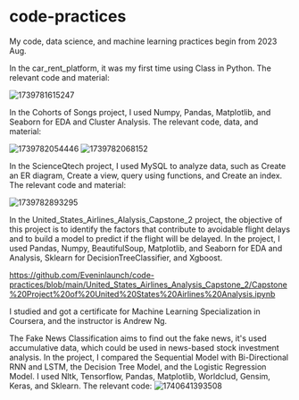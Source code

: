 # code-practices
My code, data science, and machine learning practices begin from 2023 Aug.

In the car_rent_platform, it was my first time using Class in Python.
  The relevant code and material:
  
  ![1739781615247](https://github.com/user-attachments/assets/55fd67c4-1e42-4ff0-a670-30ab29b0c862)

In the Cohorts of Songs project, I used Numpy, Pandas, Matplotlib, and Seaborn for EDA and Cluster Analysis.
  The relevant code, data, and material:
  
  ![1739782054446](https://github.com/user-attachments/assets/4a043c7e-6561-45f9-994a-04abfc82aace)
  ![1739782068152](https://github.com/user-attachments/assets/b3d02894-21f1-48bf-a29a-6ba62696df73)

In the ScienceQtech project, I used MySQL to analyze data, such as Create an ER diagram, Create a view, query using functions, and Create an index.
  The relevant code and material:

  ![1739782893295](https://github.com/user-attachments/assets/27c5fb4d-7825-47b4-8931-b1663269dcd4)

In the United_States_Airlines_Alalysis_Capstone_2 project, the objective of this project is to identify the factors that contribute to avoidable flight delays and to build a model to predict if the flight will be delayed. In the project, I used Pandas, Numpy, BeautifulSoup, Matplotlib, and Seaborn for EDA and Analysis, Sklearn for DecisionTreeClassifier, and Xgboost.

  https://github.com/Eveninlaunch/code-practices/blob/main/United_States_Airlines_Analysis_Capstone_2/Capstone%20Project%20of%20United%20States%20Airlines%20Analysis.ipynb

I studied and got a certificate for Machine Learning Specialization in Coursera, and the instructor is Andrew Ng.

The Fake News Classification aims to find out the fake news, it's used accumulative data, which could be used in news-based stock investment analysis. In the project, I compared the Sequential Model with Bi-Directional RNN and LSTM, the Decision Tree Model, and the Logistic Regression Model. I used Nltk, Tensorflow, Pandas, Matplotlib, Worldclud, Gensim, Keras, and Sklearn.
  The relevant code:
  ![1740641393508](https://github.com/user-attachments/assets/737574ad-f845-40d9-81f3-f099bee96a01)

  
